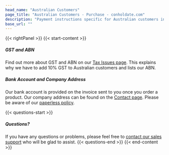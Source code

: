 ```yaml
---
head_name: "Australian Customers"
page_title: "Australian Customers - Purchase - conholdate.com"
description: "Payment instructions specific for Australian customers including our ABN."
base_url: ""
---
```

{{< rightPanel >}}
{{< start-content >}}
##### GST and ABN
Find out more about GST and ABN on our [Tax Issues page](/taxes). This explains why we have to add 10% GST to Australian customers and lists our ABN.
##### Bank Account and Company Address
Our bank account is provided on the invoice sent to you once you order a product. Our company address can be found on the [Contact page](https://about.conholdate.com/contact/). Please be aware of our [paperless policy](https://about.conholdate.com/legal/paperless-policy/).

{{< questions-start >}}
##### Questions?
If you have any questions or problems, please feel free to [contact our sales support](https://about.conholdate.com/contact/) who will be glad to assist.
{{< questions-end >}}
{{< end-content >}}